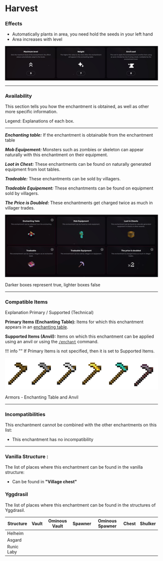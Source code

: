 # Harvest
### Effects
*   Automatically plants in area, you need hold the seeds in your left hand
*   Area increases with level

![](/images/voxel/enchantment/tools-enchantment/image_1756618434211_639.png)

* * *

### Availability

This section tells you how the enchantment is obtained, as well as other more specific information.

Legend: Explanations of each box.[](#legend-explanations-of-each-box)

* * *

_**Enchanting table:**_ If the enchantment is obtainable from the enchantment table

_**Mob Equipement:**_ Monsters such as zombies or skeleton can appear naturally with this enchantment on their equipment.

_**Loot in Chest:**_ These enchantments can be found on naturally generated equipment from loot tables.

_**Tradeable:**_ These enchantments can be sold by villagers.

_**Tradeable Equipement:**_ These enchantments can be found on equipment sold by villagers.

_**The Price is Doubled:**_ These enchantments get charged twice as much in villager trades.

![](/images/voxel/enchantment/tools-enchantment/image_1756618434211_944.png)

Darker boxes represent true, lighter boxes false

* * *

### Compatible Items
Explanation Primary / Supported (Technical)[](#explanation-primary-supported-technical)

**Primary Items (Enchanting Table):** Items for which this enchantment appears in an [enchanting table](https://minecraft.wiki/w/Enchanting_table).

**Supported Items (Anvil):** Items on which this enchantment can be applied using an anvil or using the [`/enchant`](https://minecraft.wiki/w/Commands/enchant) command.

!!! info ""
    If Primary Items is not specified, then it is set to Supported Items.

![](/images/voxel/enchantment/tools-enchantment/image_1756618434211_889.png)

Armors - Enchanting Table and Anvil

* * *

### Incompatibilities

This enchantment cannot be combined with the other enchantments on this list:

*   This enchantment has no incompatibility

* * *

### Vanilla Structure :

The list of places where this enchantment can be found in the vanilla structure:

*   Can be found in **"Village chest"**
### Yggdrasil

The list of places where this enchantment can be found in the structures of Yggdrasil.

| Structure | Vault | Ominous Vault | Spawner | Ominous Spawner | Chest | Shulker |
| --- | --- | --- | --- | --- | --- | --- |
| Helheim |  |  |  |  |  |  |
| Asgard |  |  |  |  |  |  |
| Runic Laby |  |  |  |  |  |  |